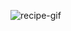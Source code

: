 
![recipe-gif](https://user-images.githubusercontent.com/109246773/199495628-41fe9e23-7ea1-4fa3-b38d-2bc075ad9e17.gif)
